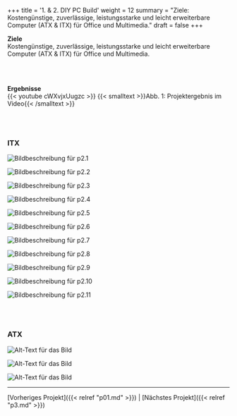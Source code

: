 +++
title = '1. & 2. DIY PC Build'
weight = 12
summary = "Ziele: Kostengünstige, zuverlässige, leistungsstarke und leicht erweiterbare Computer (ATX & ITX) für Office und Multimedia."
draft = false
+++

**Ziele**  
Kostengünstige, zuverlässige, leistungsstarke und leicht erweiterbare Computer (ATX & ITX) für Office und Multimedia.

</br></br>  

**Ergebnisse**  
{{< youtube cWXvjxUugzc >}}
{{< smalltext >}}Abb. 1: Projektergebnis im Video{{< /smalltext >}}



</br></br>  

### ITX  

![Bildbeschreibung für p2.1](/img/p2.1.jpg)

![Bildbeschreibung für p2.2](/img/p2.2.jpg)

![Bildbeschreibung für p2.3](/img/p2.3.jpg)

![Bildbeschreibung für p2.4](/img/p2.4.jpg)

![Bildbeschreibung für p2.5](/img/p2.5.jpg)

![Bildbeschreibung für p2.6](/img/p2.6.jpg)

![Bildbeschreibung für p2.7](/img/p2.7.jpg)

![Bildbeschreibung für p2.8](/img/p2.8.jpg)

![Bildbeschreibung für p2.9](/img/p2.9.jpg)

![Bildbeschreibung für p2.10](/img/p2.10.jpg)

![Bildbeschreibung für p2.11](/img/p2.11.jpg)


</br></br>  


### ATX

![Alt-Text für das Bild](/img/p1.1.jpg)  

![Alt-Text für das Bild](/img/p1.2.jpg)  

![Alt-Text für das Bild](/img/p1.3.jpg)



---

[Vorheriges Projekt]({{< relref "p01.md" >}}) | [Nächstes Projekt]({{< relref "p3.md" >}})

